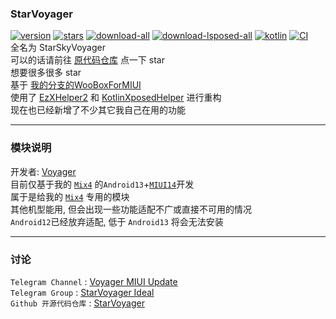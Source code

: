 ### StarVoyager
[![version](https://img.shields.io/github/v/release/hosizoraru/StarVoyager?style=for-the-badge)](https://github.com/hosizoraru/StarVoyager/releases) [![stars](https://img.shields.io/github/stars/hosizoraru/StarVoyager?style=for-the-badge)](https://github.com/hosizoraru/StarVoyager/stargazers) [![download-all](https://img.shields.io/github/downloads/hosizoraru/StarVoyager/total?style=for-the-badge)](https://t.me/VoyagerMIUIUpdate) [![download-lsposed-all](https://img.shields.io/github/downloads/Xposed-Modules-Repo/star.sky.voyager/total?style=for-the-badge)](https://modules.lsposed.org/module/star.sky.voyager) [![kotlin](https://img.shields.io/github/languages/top/hosizoraru/StarVoyager?style=for-the-badge)](https://github.com/search?q=repo%3Ahosizoraru%2FStarVoyager++language%3AKotlin&type=code) [![CI](https://img.shields.io/github/actions/workflow/status/hosizoraru/StarVoyager/android.yml?branch=star&style=for-the-badge)](https://github.com/hosizoraru/StarVoyager/actions)   
全名为 StarSkyVoyager  
可以的话请前往 [原代码仓库](https://github.com/hosizoraru/StarVoyager) 点一下 star  
想要很多很多 star  
基于 [我的分支的WooBoxForMIUI](https://github.com/hosizoraru/WooBoxForMIUI)  
使用了 [EzXHelper2](https://github.com/KyuubiRan/EzXHelper)
和 [KotlinXposedHelper](https://github.com/yujincheng08/BiliRoaming/blob/master/app/src/main/java/me/iacn/biliroaming/utils/KotlinXposedHelper.kt)
进行重构  
现在也已经新增了不少其它我自己在用的功能

---

### 模块说明
开发者: [Voyager](https://github.com/hosizoraru)  
目前仅基于我的 [`Mix4`](https://zh.wikipedia.org/wiki/小米MIX_4) 的`Android13`+[`MIUI14`](https://home.miui.com)开发  
属于是给我的 [`Mix4`](https://zh.wikipedia.org/wiki/小米MIX_4) 专用的模块  
其他机型能用, 但会出现一些功能适配不广或直接不可用的情况  
`Android12`已经放弃适配, 低于 `Android13` 将会无法安装  

---

### 讨论
`Telegram Channel` : [Voyager MIUI Update](https://t.me/VoyagerMIUIUpdate)  
`Telegram Group` : [StarVoyager Ideal](https://t.me/+xtTB-ijLrlY2ZjFl)  
`Github 开源代码仓库` : [StarVoyager](https://github.com/hosizoraru/StarVoyager)
